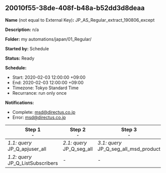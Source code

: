 ## 20010f55-38de-408f-b48a-b52dd3d8deaa

**Name** (not equal to External Key)**:** JP_AS_Regular_extract_190806_except

**Description:** n/a

**Folder:** my automations/japan/01_Regular/

**Started by:** Schedule

**Status:** Ready

**Schedule:**

* Start: 2020-02-03 12:00:00 +09:00
* End: 2020-02-03 12:00:00 +09:00
* Timezone: Tokyo Standard Time
* Recurrance: run only once

**Notifications:**

* Complete: msd@directus.co.jp
* Error: msd@directus.co.jp

| Step 1<br>_<small>-</small>_ | Step 2<br>_<small>-</small>_ | Step 3<br>_<small>-</small>_ | Step 4<br>_<small>-</small>_ | Step 5<br>_<small>-</small>_ | Step 6<br>_<small>-</small>_ | Step 7<br>_<small>-</small>_ | Step 8<br>_<small>-</small>_ | Step 9<br>_<small>-</small>_ | Step 10<br>_<small>-</small>_ |
| --- | --- | --- | --- | --- | --- | --- | --- | --- | --- |
| _1.1: query_<br>JP_Q_apjuser_all | _2.1: query_<br>JP_Q_seg_all | _3.1: query_<br>JP_Q_seg_all_msd_product | _4.1: query_<br>JP_Q_msd_product_targets | _5.1: query_<br>JP_Q_msd_product_target_validation | _6.1: query_<br>JP_Q_seg_all_msd_product_excluded | _7.1: query_<br>JP_Q_seg_all_list | _8.1: query_<br>JP_Q_seg_all_msd_product_excl_Bridion | _9.1: query_<br>JP_Q_seg_pharmacist2_except | _10.1: query_<br>JP_Q_seg_doctor2_except |
| _1.2: query_<br>JP_Q_ListSubscribers | - | - | - | - | - | - | - | - | - |
